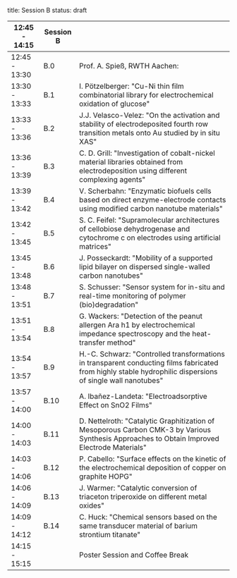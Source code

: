 title: Session B
status: draft


|12:45 - 14:15| **Session B**||
|-----|----|---|
|12:45 - 13:30 |B.0 |Prof. A. Spieß, RWTH Aachen: |
|13:30 - 13:33 |B.1 |I. Pötzelberger: "Cu-Ni thin film combinatorial library for electrochemical oxidation of glucose"|
|13:33 - 13:36 |B.2 |J.J. Velasco-Velez: "On the activation and stability of electrodeposited fourth row transition metals onto Au studied by in situ XAS"|
|13:36 - 13:39 |B.3 |C. D. Grill: "Investigation of cobalt-nickel material libraries obtained from electrodeposition using different complexing agents"|
|13:39 - 13:42 |B.4 |V. Scherbahn: "Enzymatic biofuels cells based on direct enzyme-electrode contacts using modified carbon nanotube materials"|
|13:42 - 13:45 |B.5 |S. C. Feifel: "Supramolecular architectures of cellobiose dehydrogenase and cytochrome c on electrodes using artificial matrices"|
|13:45 - 13:48 |B.6 |J. Posseckardt: "Mobility of a supported lipid bilayer on dispersed single-walled carbon nanotubes"|
|13:48 - 13:51 |B.7 |S. Schusser: "Sensor system for in-situ and real-time monitoring of polymer (bio)degradation"|
|13:51 - 13:54 |B.8 |G. Wackers: "Detection of the peanut allergen Ara h1 by electrochemical impedance spectroscopy and the heat-transfer method"|
|13:54 - 13:57 |B.9 |H.-C. Schwarz: "Controlled transformations in transparent conducting films fabricated from highly stable hydrophilic dispersions of single wall nanotubes"|
|13:57 - 14:00 |B.10 |A. Ibañez-Landeta: "Electroadsorptive Effect on SnO2 Films"|
|14:00 - 14:03 |B.11 |D. Nettelroth: "Catalytic Graphitization of Mesoporous Carbon CMK-3 by Various Synthesis Approaches to Obtain Improved Electrode Materials"|
|14:03 - 14:06 |B.12 |P. Cabello: "Surface effects on the kinetic of the electrochemical deposition of copper on graphite HOPG"|
|14:06 - 14:09 |B.13 |J. Warmer: "Catalytic conversion of triaceton triperoxide on different metal oxides"|
|14:09 - 14:12 |B.14 |C. Huck: "Chemical sensors based on the same transducer material of barium strontium titanate"|
|14:15 - 15:15 ||Poster Session and Coffee Break |
